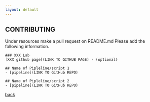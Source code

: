 ```yaml
---
layout: default
---
```


## CONTRIBUTING

Under resources 
make a pull request on README.md
Please add the following information. 

```
### XXX Lab
[XXX github page](LINK TO GITHUB PAGE) - (optional)

## Name of Pipleline/script 1
- [pipeline](LINK TO GitHub REPO)

## Name of Pipleline/script 2
- [pipeline](LINK TO GitHub REPO)
```


[back](./)
